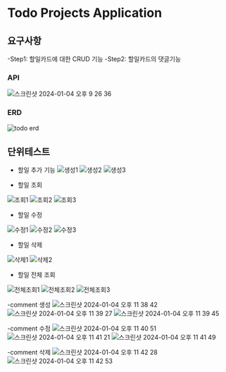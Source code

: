 # Todo Projects Application 


## 요구사항
-Step1: 할일카드에 대한 CRUD 기능
-Step2: 할일카드의 댓글기능

### API 
![스크린샷 2024-01-04 오후 9 26 36](https://github.com/jiyeong2023/TODOprojects/assets/152155627/a6457c24-e281-486e-8fab-381195e01031)

### ERD
![todo erd](https://github.com/jiyeong2023/TODOprojects/assets/152155627/44a59984-ce4d-42e8-8bc8-bb8880ec6063)


## 단위테스트

- 할일 추가 기능
![생성1](https://github.com/jiyeong2023/TODOprojects/assets/152155627/ba5ca0da-b56e-49fb-ad91-2757e2dc2e7b)
![생성2](https://github.com/jiyeong2023/TODOprojects/assets/152155627/33a774c2-1129-4768-ad43-b78b7783db1f)
![생성3](https://github.com/jiyeong2023/TODOprojects/assets/152155627/f485c1c1-7068-4bec-9508-3859aad357f7)

- 할일 조회

![조회1](https://github.com/jiyeong2023/TODOprojects/assets/152155627/4dffb103-bfd9-4e28-81d2-f17bbaea4d2e)
![조회2](https://github.com/jiyeong2023/TODOprojects/assets/152155627/939b564a-2ded-45fa-a7d6-cab2cfa334df)
![조회3](https://github.com/jiyeong2023/TODOprojects/assets/152155627/499403b3-4478-4d98-a5fe-255f49e1514c)

- 할일 수정

![수정1](https://github.com/jiyeong2023/TODOprojects/assets/152155627/e446f341-5d46-4ed1-b35a-ff078e2d9218)
![수정2](https://github.com/jiyeong2023/TODOprojects/assets/152155627/436d6c1b-b8a5-45b0-a522-e87771e481c8)
![수정3](https://github.com/jiyeong2023/TODOprojects/assets/152155627/efc7eb7f-1092-4e23-ad6f-7b4cfba122aa)

- 할일 삭제

![삭제1](https://github.com/jiyeong2023/TODOprojects/assets/152155627/5cbf807f-b4b9-490d-afff-9d80b364729a)
![삭제2](https://github.com/jiyeong2023/TODOprojects/assets/152155627/3120f40a-8b0d-4ffc-af53-655af5675a35)

- 할일 전체 조회

![전체조회1](https://github.com/jiyeong2023/TODOprojects/assets/152155627/32413ac8-7764-45a2-b06b-cb9eb78333c1)
![전체조회2](https://github.com/jiyeong2023/TODOprojects/assets/152155627/a81eba8e-b98c-466c-b041-ff8dfabea502)
![전체조회3](https://github.com/jiyeong2023/TODOprojects/assets/152155627/cc20d4ad-ea16-46bd-a127-4ba96da7e538)

-comment 생성
![스크린샷 2024-01-04 오후 11 38 42](https://github.com/jiyeong2023/TODOprojects/assets/152155627/66f43d90-e0b3-4da6-8d08-e396bdf6640c)
![스크린샷 2024-01-04 오후 11 39 27](https://github.com/jiyeong2023/TODOprojects/assets/152155627/426fa302-db67-43d5-866c-e6489ce55b9c)
![스크린샷 2024-01-04 오후 11 39 45](https://github.com/jiyeong2023/TODOprojects/assets/152155627/8747470b-342b-47ad-abee-d1f0797bb383)

-comment 수정
![스크린샷 2024-01-04 오후 11 40 51](https://github.com/jiyeong2023/TODOprojects/assets/152155627/25600418-422b-480b-ba1c-22b167204fa7)
![스크린샷 2024-01-04 오후 11 41 21](https://github.com/jiyeong2023/TODOprojects/assets/152155627/62e4fb6b-5b2d-4ed8-99b1-c6fe1a5b900c)
![스크린샷 2024-01-04 오후 11 41 49](https://github.com/jiyeong2023/TODOprojects/assets/152155627/aadb1ac5-1ee8-4274-a153-74e214734c51)

-comment 삭제
![스크린샷 2024-01-04 오후 11 42 28](https://github.com/jiyeong2023/TODOprojects/assets/152155627/1ef347a3-2c0a-4b4e-86af-ff9c1a8a0a7e)
![스크린샷 2024-01-04 오후 11 42 53](https://github.com/jiyeong2023/TODOprojects/assets/152155627/53cebdd6-9069-4f11-a062-5dd246867f28)

